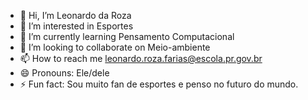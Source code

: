 - 👋 Hi, I’m Leonardo da Roza
- 👀 I’m interested in Esportes
- 🌱 I’m currently learning Pensamento Computacional
- 💞️ I’m looking to collaborate on Meio-ambiente
- 📫 How to reach me leonardo.roza.farias@escola.pr.gov.br
- 😄 Pronouns: Ele/dele
- ⚡ Fun fact: Sou muito fan de esportes e penso no futuro do mundo.

<!---
krleonardo/krleonardo is a ✨ special ✨ repository because its `README.md` (this file) appears on your GitHub profile.
You can click the Preview link to take a look at your changes.
--->
